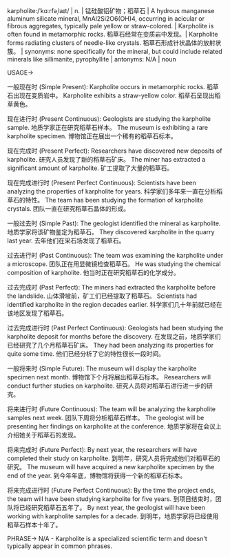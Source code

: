 karpholite:/ˈkɑːrfəˌlaɪt/ | n. |  锰硅酸铝矿物；稻草石 | A hydrous manganese aluminum silicate mineral, MnAl2Si2O6(OH)4, occurring in acicular or fibrous aggregates, typically pale yellow or straw-colored. | Karpholite is often found in metamorphic rocks. 稻草石经常在变质岩中发现。| Karpholite forms radiating clusters of needle-like crystals. 稻草石形成针状晶体的放射状簇。 | synonyms: none specifically for the mineral, but could include related minerals like sillimanite, pyrophyllite | antonyms: N/A | noun

USAGE->

一般现在时 (Simple Present):
Karpholite occurs in metamorphic rocks.  稻草石出现在变质岩中。
Karpholite exhibits a straw-yellow color. 稻草石呈现出稻草黄色。

现在进行时 (Present Continuous):
Geologists are studying the karpholite sample. 地质学家正在研究稻草石样本。
The museum is exhibiting a rare karpholite specimen. 博物馆正在展出一个稀有的稻草石标本。

现在完成时 (Present Perfect):
Researchers have discovered new deposits of karpholite. 研究人员发现了新的稻草石矿床。
The miner has extracted a significant amount of karpholite. 矿工提取了大量的稻草石。

现在完成进行时 (Present Perfect Continuous):
Scientists have been analyzing the properties of karpholite for years. 科学家们多年来一直在分析稻草石的特性。
The team has been studying the formation of karpholite crystals.  团队一直在研究稻草石晶体的形成。

一般过去时 (Simple Past):
The geologist identified the mineral as karpholite. 地质学家将该矿物鉴定为稻草石。
They discovered karpholite in the quarry last year. 去年他们在采石场发现了稻草石。


过去进行时 (Past Continuous):
The team was examining the karpholite under a microscope. 团队正在用显微镜检查稻草石。
He was studying the chemical composition of karpholite. 他当时正在研究稻草石的化学成分。


过去完成时 (Past Perfect):
The miners had extracted the karpholite before the landslide.  山体滑坡前，矿工们已经提取了稻草石。
Scientists had identified karpholite in the region decades earlier.  科学家们几十年前就已经在该地区发现了稻草石。


过去完成进行时 (Past Perfect Continuous):
Geologists had been studying the karpholite deposit for months before the discovery. 在发现之前，地质学家们已经研究了几个月稻草石矿床。
They had been analyzing its properties for quite some time.  他们已经分析了它的特性很长一段时间。


一般将来时 (Simple Future):
The museum will display the karpholite specimen next month.  博物馆下个月将展出稻草石标本。
Researchers will conduct further studies on karpholite. 研究人员将对稻草石进行进一步的研究。


将来进行时 (Future Continuous):
The team will be analyzing the karpholite samples next week.  团队下周将分析稻草石样本。
The geologist will be presenting her findings on karpholite at the conference. 地质学家将在会议上介绍她关于稻草石的发现。


将来完成时 (Future Perfect):
By next year, the researchers will have completed their study on karpholite.  到明年，研究人员将完成他们对稻草石的研究。
The museum will have acquired a new karpholite specimen by the end of the year. 到今年年底，博物馆将获得一个新的稻草石标本。


将来完成进行时 (Future Perfect Continuous):
By the time the project ends, the team will have been studying karpholite for five years. 到项目结束时，团队将已经研究稻草石五年了。
By next year, the geologist will have been working with karpholite samples for a decade. 到明年，地质学家将已经使用稻草石样本十年了。



PHRASE->
N/A - Karpholite is a specialized scientific term and doesn't typically appear in common phrases.
